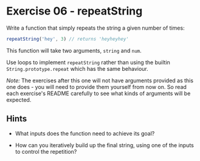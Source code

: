 # Exercise 06 - repeatString

Write a function that simply repeats the string a given number of times:

```javascript
repeatString('hey', 3) // returns 'heyheyhey'
```

This function will take two arguments, `string` and `num`.

Use loops to implement `repeatString` rather than using the builtin `String.prototype.repeat` which has the same behaviour.

*Note:* The exercises after this one will not have arguments provided as this one does - you will need to provide them yourself from now on. So read each exercise's README carefully to see what kinds of arguments will be expected.

## Hints

- What inputs does the function need to achieve its goal?

- How can you iteratively build up the final string, using one of the inputs to control the repetition?





